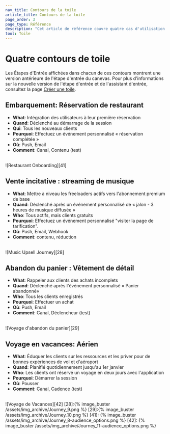 ```yaml
---
nav_title: Contours de la toile
article_title: Contours de la toile
page_order: 3
page_type: Référence
description: "Cet article de référence couvre quatre cas d'utilisation utiles de Canvas ."
tool: Toile
---
```


# Quatre contours de toile

Les Étapes d'Entrée affichées dans chacun de ces contours montrent une version antérieure de l'étape d'entrée du canevas. Pour plus d'informations sur la nouvelle version de l'étape d'entrée et de l'assistant d'entrée, consultez la page [Créer une toile]({{site.baseurl}}/user_guide/engagement_tools/canvas/create_a_canvas/create_a_canvas/).

## Embarquement: Réservation de restaurant
- **What**: Intégration des utilisateurs à leur première réservation
- **Quand**: Déclenché au démarrage de la session
- **Qui**: Tous les nouveaux clients
- **Pourquoi**: Effectuez un événement personnalisé « réservation complétée »
- **Où**: Push, Email
- **Comment**: Canal, Contenu (test)

<br>!\[Restaurant Onboarding\]\[41\]

## Vente incitative : streaming de musique
- **What**: Mettre à niveau les freeloaders actifs vers l'abonnement premium de base
- **Quand**: Déclenché après un événement personnalisé de « jalon - 3 heures de musique diffusée »
- **Who**: Tous actifs, mais clients gratuits
- **Pourquoi**: Effectuez un événement personnalisé "visiter la page de tarification".
- **Où**: Push, Email, Webhook
- **Comment**: contenu, réduction

<br>!\[Music Upsell Journey\]\[28\]

## Abandon du panier : Vêtement de détail
- **What**: Rappeler aux clients des achats incomplets
- **Quand**: Déclenché après l'événement personnalisé « Panier abandonné»
- **Who**: Tous les clients enregistrés
- **Pourquoi**: Effectuer un achat
- **Où**: Push, Email
- **Comment**: Canal, Déclencheur (test)

<br>!\[Voyage d'abandon du panier\]\[29\]

## Voyage en vacances: Aérien
- **What**: Éduquer les clients sur les ressources et les priver pour de bonnes expériences de vol et d'aéroport
- **Quand**: Planifié quotidiennement jusqu'au 1er janvier
- **Who**: Les clients ont réservé un voyage en deux jours avec l'application
- **Pourquoi**: Démarrer la session
- **Où**: Pousser
- **Comment**: Canal, Cadence (test)

<br>!\[Voyage de Vacances\]\[42\]
[28]:{% image_buster /assets/img_archive/Journey_9.png %} [29]:{% image_buster /assets/img_archive/Journey_10.png %} [41]: {% image_buster /assets/img_archive/Journey_8-audience_options.png %} [42]: {% image_buster /assets/img_archive/Journey_11-audience_options.png %}
